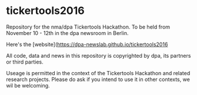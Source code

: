 # tickertools2016
Repository for the nma/dpa Tickertools Hackathon. To be held from November 10 - 12th in the dpa newsroom in Berlin.

Here's the [website](https://dpa-newslab.github.io/tickertools2016

All code, data and news in this repository is copyrighted by dpa, its partners or third parties. 

Useage is permitted in the context of the Tickertools Hackathon and related research projects. Please do ask if you intend to use it in other contexts, we wil be welcoming. 
